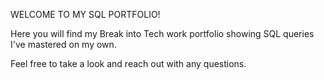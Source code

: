 WELCOME TO MY SQL PORTFOLIO!

Here you will find my Break into Tech work portfolio showing SQL queries I've mastered on my own. 

Feel free to take a look and reach out with any questions.

